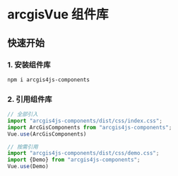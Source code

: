 # arcgisVue 组件库

## 快速开始
### 1. 安装组件库
```bash
npm i arcgis4js-components
```

### 2. 引用组件库

```javascript
// 全部引入
import "arcgis4js-components/dist/css/index.css";
import ArcGisComponents from "arcgis4js-components";
Vue.use(ArcGisComponents)

// 按需引用
import "arcgis4js-components/dist/css/demo.css";
import {Demo} from "arcgis4js-components";
Vue.use(Demo)
```
